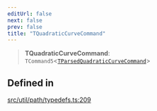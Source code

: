 ```yaml
---
editUrl: false
next: false
prev: false
title: "TQuadraticCurveCommand"
---
```


> **TQuadraticCurveCommand**: `TCommand5`\<[`TParsedQuadraticCurveCommand`](/api/namespaces/util/type-aliases/tparsedquadraticcurvecommand/)\>

## Defined in

[src/util/path/typedefs.ts:209](https://github.com/fabricjs/fabric.js/blob/c093e29e73123dafcfa091ff4d5e04e690bb796e/src/util/path/typedefs.ts#L209)

